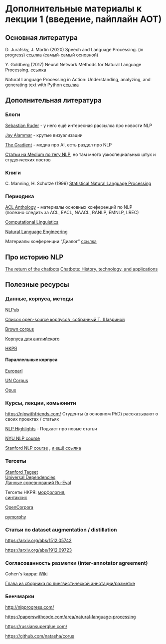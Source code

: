 # Дополнительные материалы к лекции 1 (введение, пайплайн АОТ) 
 
## Основная литература 
D. Jurafsky, J. Martin (2020) Speech and Language Processing. (in progress) [ссылка](https://web.stanford.edu/~jurafsky/slp3/)  (самый-самый основной)

Y. Goldberg (2017) Neural Network Methods  for Natural Language Processing. [ссылка](https://yadi.sk/i/Kb3O5yny2lNFzA)

Natural Language Processing in Action: Understanding, analyzing, and generating text with Python [ссылка](https://yadi.sk/i/nUvXKqfYevnwgA) 
 
## Дополнительная литература 
### Блоги
[Sebastian Ruder](https://ruder.io/) - у него ещё интересная рассылка про новости NLP

[Jay Alammar](https://jalammar.github.io/) - крутые визуализации

[The Gradient](https://thegradient.pub/tag/nlp/) - медиа про AI, есть раздел про NLP

[Статьи на Medium по тегу NLP](https://medium.com/tag/nlp), но там много узкоспециальных штук и студенческих постов

### Книги 
C. Manning, H. Schutze (1999) [Statistical Natural Language Processing](https://nlp.stanford.edu/fsnlp/)
### Периодика 
[ACL Anthology](http://www.aclweb.org/anthology/) - материалы основных конференций по NLP  
(полезно следить за ACL, EACL, NAACL, RANLP, EMNLP, LREC)

[Computational Linguistics](https://www.mitpressjournals.org/loi/coli)  

[Natural Language Engineering](https://www.cambridge.org/core/journals/natural-language-engineering)  

Материалы конференции “Диалог” [ссылка](http://www.dialog-21.ru/digests) 

## Про историю NLP
[The return of the chatbots](https://www.cambridge.org/core/journals/natural-language-engineering/article/return-of-the-chatbots/0ACB73CB66134BFCA8C1D55D20BE6392)
[Chatbots: History, technology, and applications](https://www.researchgate.net/profile/Eleni-Adamopoulou-2/publication/345815999_Chatbots_History_technology_and_applications/links/5fb2cb9445851518fdac926f/Chatbots-History-technology-and-applications.pdf) 

## Полезные ресурсы 
### Данные, корпуса, методы 
[NLPub](https://nlpub.ru/Заглавная_страница)

[Список open-source корпусов, собранный Т. Шавриной](https://tatianashavrina.github.io/2018/08/30/datasets/)

[Brown corpus](http://icame.uib.no/brown/bcm.html)
 
[Корпуса для английского](https://aclweb.org/aclwiki/Corpora_for_English)
 
[НКРЯ](https://ruscorpora.ru/new/)
 
#### Параллельные корпуса 
[Europarl](https://www.statmt.org/europarl/)  

[UN Corpus](https://conferences.unite.un.org/UNCorpus/)

[Opus](http://opus.nlpl.eu/) 

### Курсы, лекции, комьюнити 
https://nlpwithfriends.com/ Студенты (в основном PhD) рассказывают о своих проектах / статьях
 
[NLP Highlights](https://soundcloud.com/nlp-highlights) - Подкаст про новые статьи

[NYU NLP course](http://www.cs.nyu.edu/courses/spring12/CSCI-GA.2590-001/)  

[Stanford NLP course](https://www.youtube.com/playlist?list=PLoROMvodv4rOhcuXMZkNm7j3fVwBBY42z) 
, [и ещё ссылка](https://online.stanford.edu/artificial-intelligence/free-content?category=All&course=6097)
 
### Тегсеты
[Stanford Tagset](https://nlp.stanford.edu/software/stanford-dependencies.html#About) <br/>
[Universal Dependencies](https://universaldependencies.org/)  <br/>
[Данные соревнований Ru-Eval](https://ru-eval.github.io/resources.html) <br/>  

Тегсеты НКРЯ: [морфология](https://ruscorpora.ru/new/corpora-morph.html),  
[синтаксис](https://ruscorpora.ru/new/instruction-syntax.html)
  
[OpenCorpora](http://opencorpora.org/dict.php?act=gram)

[pymorphy](https://pymorphy2.readthedocs.io/en/latest/user/grammemes.html)  

### Статьи по dataset augmentation / distillation
https://arxiv.org/abs/1512.05742

https://arxiv.org/abs/1912.09723 

### Согласованность разметки (inter-annotator agreement)
Cohen's kappa: [Wiki](https://en.wikipedia.org/wiki/Cohen%27s_kappa)

[Глава из сборника по лингвистической аннотации/разметке](https://link.springer.com/chapter/10.1007/978-94-024-0881-2_1) 

### Бенчмарки 
http://nlpprogress.com/
  
https://paperswithcode.com/area/natural-language-processing 

https://russiansuperglue.com/ 

https://github.com/natasha/corus 
